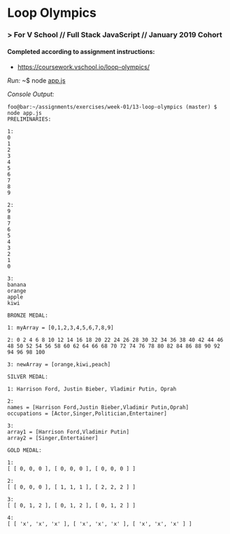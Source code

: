 # Loop Olympics
### > For V School // Full Stack JavaScript // January 2019 Cohort

#### Completed according to assignment instructions: 
- https://coursework.vschool.io/loop-olympics/

*Run:* ~$ node <a href="https://github.com/yummywakame/assignments/blob/master/exercises/loop-olympics/app.js">app.js</a>

*Console Output:*

```console
foo@bar:~/assignments/exercises/week-01/13-loop-olympics (master) $ node app.js
PRELIMINARIES:

1:
0
1
2
3
4
5
6
7
8
9

2:
9
8
7
6
5
4
3
2
1
0

3:
banana
orange
apple
kiwi

BRONZE MEDAL:

1: myArray = [0,1,2,3,4,5,6,7,8,9]

2: 0 2 4 6 8 10 12 14 16 18 20 22 24 26 28 30 32 34 36 38 40 42 44 46 48 50 52 54 56 58 60 62 64 66 68 70 72 74 76 78 80 82 84 86 88 90 92 94 96 98 100

3: newArray = [orange,kiwi,peach]

SILVER MEDAL:

1: Harrison Ford, Justin Bieber, Vladimir Putin, Oprah

2:
names = [Harrison Ford,Justin Bieber,Vladimir Putin,Oprah]
occupations = [Actor,Singer,Politician,Entertainer]

3:
array1 = [Harrison Ford,Vladimir Putin]
array2 = [Singer,Entertainer]

GOLD MEDAL:

1:
[ [ 0, 0, 0 ], [ 0, 0, 0 ], [ 0, 0, 0 ] ]

2:
[ [ 0, 0, 0 ], [ 1, 1, 1 ], [ 2, 2, 2 ] ]

3:
[ [ 0, 1, 2 ], [ 0, 1, 2 ], [ 0, 1, 2 ] ]

4:
[ [ 'x', 'x', 'x' ], [ 'x', 'x', 'x' ], [ 'x', 'x', 'x' ] ]
```


